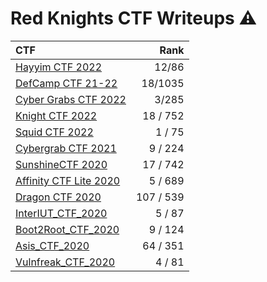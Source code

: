 # Red Knights CTF Writeups :warning:

| CTF                                               |      Rank |
|:--------------------------------------------------|----------:|
| [Hayyim CTF 2022](2022/HayyimCTF/)                |     12/86 |
| [DefCamp CTF 21-22](2022/DefCampCTF/)             |   18/1035 |
| [Cyber Grabs CTF 2022](2022/CybergrabsCTF/)       |     3/285 |
| [Knight CTF 2022](2022/KnightCTF/)                |  18 / 752 |
| [Squid CTF 2022](2022/SquidCTF/)                  |   1 / 75  |
| [Cybergrab CTF 2021](2021/cybergrab_ctf/)         |   9 / 224 |
| [SunshineCTF 2020](2020/sunshine_ctf/)            |  17 / 742 |
| [Affinity CTF Lite 2020](2020/affinity_ctf_lite/) |   5 / 689 |
| [Dragon CTF 2020](2020/dragon_ctf/)               | 107 / 539 |
| [InterIUT_CTF_2020](2020/InterIUT_ctf/)           |   5 / 87  |
| [Boot2Root_CTF_2020](2020/Boot2root_ctf/)         |   9 / 124 |
| [Asis_CTF_2020](2020/asis_ctf/)                   |  64 / 351 |
| [Vulnfreak_CTF_2020](2020/vulnfreak_ctf/)         |   4 /  81 |

